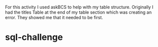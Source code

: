 For this activity I used askBCS to help with my table structure. Originally I had the titles Table at the end of my table section which was creating an error. They showed me that it needed to be first. 
# sql-challenge
